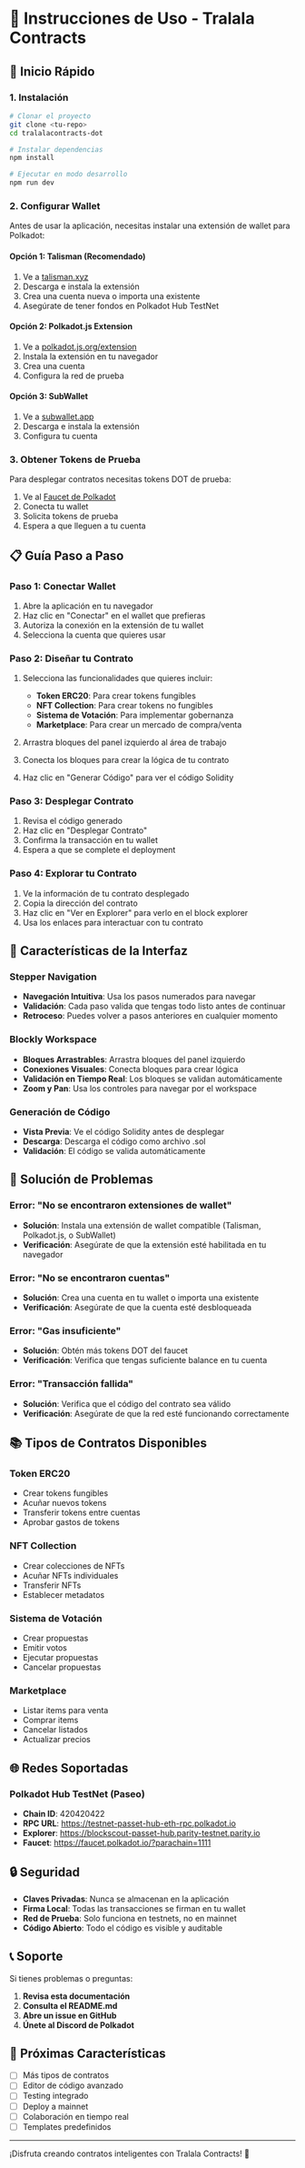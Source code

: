 # 🎵 Instrucciones de Uso - Tralala Contracts

## 🚀 Inicio Rápido

### 1. Instalación

```bash
# Clonar el proyecto
git clone <tu-repo>
cd tralalacontracts-dot

# Instalar dependencias
npm install

# Ejecutar en modo desarrollo
npm run dev
```

### 2. Configurar Wallet

Antes de usar la aplicación, necesitas instalar una extensión de wallet para Polkadot:

#### Opción 1: Talisman (Recomendado)

1. Ve a [talisman.xyz](https://talisman.xyz/)
2. Descarga e instala la extensión
3. Crea una cuenta nueva o importa una existente
4. Asegúrate de tener fondos en Polkadot Hub TestNet

#### Opción 2: Polkadot.js Extension

1. Ve a [polkadot.js.org/extension](https://polkadot.js.org/extension/)
2. Instala la extensión en tu navegador
3. Crea una cuenta
4. Configura la red de prueba

#### Opción 3: SubWallet

1. Ve a [subwallet.app](https://subwallet.app/)
2. Descarga e instala la extensión
3. Configura tu cuenta

### 3. Obtener Tokens de Prueba

Para desplegar contratos necesitas tokens DOT de prueba:

1. Ve al [Faucet de Polkadot](https://faucet.polkadot.io/?parachain=1111)
2. Conecta tu wallet
3. Solicita tokens de prueba
4. Espera a que lleguen a tu cuenta

## 📋 Guía Paso a Paso

### Paso 1: Conectar Wallet

1. Abre la aplicación en tu navegador
2. Haz clic en "Conectar" en el wallet que prefieras
3. Autoriza la conexión en la extensión de tu wallet
4. Selecciona la cuenta que quieres usar

### Paso 2: Diseñar tu Contrato

1. Selecciona las funcionalidades que quieres incluir:

   - **Token ERC20**: Para crear tokens fungibles
   - **NFT Collection**: Para crear tokens no fungibles
   - **Sistema de Votación**: Para implementar gobernanza
   - **Marketplace**: Para crear un mercado de compra/venta

2. Arrastra bloques del panel izquierdo al área de trabajo
3. Conecta los bloques para crear la lógica de tu contrato
4. Haz clic en "Generar Código" para ver el código Solidity

### Paso 3: Desplegar Contrato

1. Revisa el código generado
2. Haz clic en "Desplegar Contrato"
3. Confirma la transacción en tu wallet
4. Espera a que se complete el deployment

### Paso 4: Explorar tu Contrato

1. Ve la información de tu contrato desplegado
2. Copia la dirección del contrato
3. Haz clic en "Ver en Explorer" para verlo en el block explorer
4. Usa los enlaces para interactuar con tu contrato

## 🎨 Características de la Interfaz

### Stepper Navigation

- **Navegación Intuitiva**: Usa los pasos numerados para navegar
- **Validación**: Cada paso valida que tengas todo listo antes de continuar
- **Retroceso**: Puedes volver a pasos anteriores en cualquier momento

### Blockly Workspace

- **Bloques Arrastrables**: Arrastra bloques del panel izquierdo
- **Conexiones Visuales**: Conecta bloques para crear lógica
- **Validación en Tiempo Real**: Los bloques se validan automáticamente
- **Zoom y Pan**: Usa los controles para navegar por el workspace

### Generación de Código

- **Vista Previa**: Ve el código Solidity antes de desplegar
- **Descarga**: Descarga el código como archivo .sol
- **Validación**: El código se valida automáticamente

## 🔧 Solución de Problemas

### Error: "No se encontraron extensiones de wallet"

- **Solución**: Instala una extensión de wallet compatible (Talisman, Polkadot.js, o SubWallet)
- **Verificación**: Asegúrate de que la extensión esté habilitada en tu navegador

### Error: "No se encontraron cuentas"

- **Solución**: Crea una cuenta en tu wallet o importa una existente
- **Verificación**: Asegúrate de que la cuenta esté desbloqueada

### Error: "Gas insuficiente"

- **Solución**: Obtén más tokens DOT del faucet
- **Verificación**: Verifica que tengas suficiente balance en tu cuenta

### Error: "Transacción fallida"

- **Solución**: Verifica que el código del contrato sea válido
- **Verificación**: Asegúrate de que la red esté funcionando correctamente

## 📚 Tipos de Contratos Disponibles

### Token ERC20

- Crear tokens fungibles
- Acuñar nuevos tokens
- Transferir tokens entre cuentas
- Aprobar gastos de tokens

### NFT Collection

- Crear colecciones de NFTs
- Acuñar NFTs individuales
- Transferir NFTs
- Establecer metadatos

### Sistema de Votación

- Crear propuestas
- Emitir votos
- Ejecutar propuestas
- Cancelar propuestas

### Marketplace

- Listar items para venta
- Comprar items
- Cancelar listados
- Actualizar precios

## 🌐 Redes Soportadas

### Polkadot Hub TestNet (Paseo)

- **Chain ID**: 420420422
- **RPC URL**: https://testnet-passet-hub-eth-rpc.polkadot.io
- **Explorer**: https://blockscout-passet-hub.parity-testnet.parity.io
- **Faucet**: https://faucet.polkadot.io/?parachain=1111

## 🔒 Seguridad

- **Claves Privadas**: Nunca se almacenan en la aplicación
- **Firma Local**: Todas las transacciones se firman en tu wallet
- **Red de Prueba**: Solo funciona en testnets, no en mainnet
- **Código Abierto**: Todo el código es visible y auditable

## 📞 Soporte

Si tienes problemas o preguntas:

1. **Revisa esta documentación**
2. **Consulta el README.md**
3. **Abre un issue en GitHub**
4. **Únete al Discord de Polkadot**

## 🚀 Próximas Características

- [ ] Más tipos de contratos
- [ ] Editor de código avanzado
- [ ] Testing integrado
- [ ] Deploy a mainnet
- [ ] Colaboración en tiempo real
- [ ] Templates predefinidos

---

¡Disfruta creando contratos inteligentes con Tralala Contracts! 🎵





